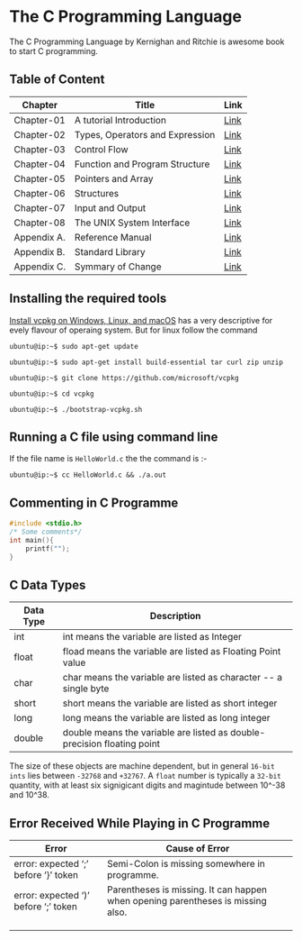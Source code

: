# The C Programming Language

The C Programming Language by Kernighan and Ritchie is awesome book to start C programming.

## Table of Content

| Chapter  | Title  |  Link  |
|---   |---   |---   |
| Chapter-01  | A tutorial Introduction                                  | [Link](/Chapter-01/)  |
| Chapter-02  | Types, Operators and Expression                          | [Link](/Chapter-02/)  |
| Chapter-03  | Control Flow                                             | [Link](/Chapter-03/)  |
| Chapter-04  | Function and Program Structure                           | [Link](/Chapter-04/)  |
| Chapter-05  | Pointers and Array                                       | [Link](/Chapter-05/)  |
| Chapter-06  | Structures                                               | [Link](/Chapter-06/)  |
| Chapter-07  | Input and Output                                         | [Link](/Chapter-07/)  |
| Chapter-08  | The UNIX System Interface                                | [Link](/Chapter-08/)  |
| Appendix A.  | Reference Manual                                        | [Link](/Appendix-A/)  |
| Appendix B.  | Standard Library                                        | [Link](/Appendix-B/)  |
| Appendix C.  | Symmary of Change                                       | [Link](/Appendix-C/)  |

## Installing the required tools
[Install vcpkg on Windows, Linux, and macOS](https://docs.microsoft.com/en-us/cpp/build/install-vcpkg?view=msvc-160&tabs=linux) has a very descriptive for evely flavour of operaing system. But for linux follow the command

```console
ubuntu@ip:~$ sudo apt-get update

ubuntu@ip:~$ sudo apt-get install build-essential tar curl zip unzip

ubuntu@ip:~$ git clone https://github.com/microsoft/vcpkg

ubuntu@ip:~$ cd vcpkg

ubuntu@ip:~$ ./bootstrap-vcpkg.sh
```

## Running a C file using command line

If the file name is `HelloWorld.c` the the command is :-

```console
ubuntu@ip:~$ cc HelloWorld.c && ./a.out
```

## Commenting in C Programme

```c
#include <stdio.h>
/* Some comments*/
int main(){
    printf("");
}
```

## C Data Types

| Data Type  | Description  |  
|---   |---   |
| int | int means the variable are listed as Integer|
| float | fload means the variable are listed as Floating Point value |
| char | char means the variable are listed as character -- a single byte |
| short | short means the variable are listed as short integer |
| long | long means the variable are listed as long integer |
| double | double means the variable are listed as double-precision floating point |


The size of these objects are machine dependent, but in general `16-bit ints` lies between `-32768` and `+32767`. A `float` number is typically a `32-bit` quantity, with at least six signigicant digits and magintude between 10^-38 and  10^38. 


## Error Received While Playing in C Programme

| Error  | Cause of Error  |  
|---   |---   |
| error: expected ‘;’ before ‘}’ token | Semi-Colon is missing somewhere in programme.|
| error: expected ‘)’ before ‘;’ token | Parentheses is missing. It can happen when opening parentheses is missing also.|
| | |
| | |
| | |